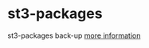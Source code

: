 # st3-packages
st3-packages back-up
[more information](http://zhuleiblog.com/posts/Tools/2018-07-07-Sublime-Text-3-%E6%90%AD%E5%BB%BAPython3-IDE.html#more)
